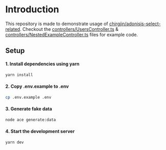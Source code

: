 # Introduction

This repository is made to demonstrate usage of [chirgjin/adonisjs-select-related](https://github.com/chirgjin/adonisjs-select-related).
Checkout the [controllers/UsersController.ts](app/Controllers/Http/UsersController.ts) & [controllers/NestedExampleController.ts](app/Controllers/Http/NestedExampleController.ts) files for example code.

## Setup

#### 1. Install dependencies using yarn

```bash
yarn install
```

#### 2. Copy .env.example to .env

```bash
cp .env.example .env
```

#### 3. Generate fake data

```bash
node ace generate:data
```

#### 4. Start the development server

```bash
yarn dev
```
